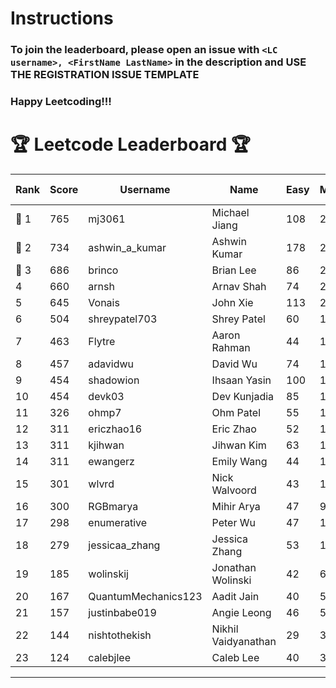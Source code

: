 # Instructions
### To join the leaderboard, please open an issue with `<LC username>, <FirstName LastName>` in the description and USE THE REGISTRATION ISSUE TEMPLATE
### Happy Leetcoding!!!


# 🏆 Leetcode Leaderboard 🏆

| Rank | Score | Username       | Name | Easy | Medium | Hard | Problems Solved |
|------|----------------|-----------------|-------------------|--------------|--------------|--------------|--------------|
| 🥇 1 | 765 | mj3061 | Michael Jiang | 108 | 264 | 43 | 415 |
| 🥈 2 | 734 | ashwin_a_kumar | Ashwin Kumar | 178 | 248 | 20 | 446 |
| 🥉 3 | 686 | brinco | Brian Lee | 86 | 249 | 34 | 369 |
| 4 | 660 | arnsh | Arnav Shah | 74 | 215 | 52 | 341 |
| 5 | 645 | Vonais | John Xie | 113 | 218 | 32 | 363 |
| 6 | 504 | shreypatel703 | Shrey Patel | 60 | 195 | 18 | 273 |
| 7 | 463 | Flytre | Aaron Rahman | 44 | 148 | 41 | 233 |
| 8 | 457 | adavidwu | David Wu | 74 | 151 | 27 | 252 |
| 9 | 454 | shadowion | Ihsaan Yasin | 100 | 147 | 20 | 267 |
| 10 | 454 | devk03 | Dev Kunjadia | 85 | 171 | 9 | 265 |
| 11 | 326 | ohmp7 | Ohm Patel | 55 | 119 | 11 | 185 |
| 12 | 311 | ericzhao16 | Eric Zhao | 52 | 116 | 9 | 177 |
| 13 | 311 | kjihwan | Jihwan Kim | 63 | 103 | 14 | 180 |
| 14 | 311 | ewangerz | Emily Wang | 44 | 105 | 19 | 168 |
| 15 | 301 | wlvrd | Nick Walvoord | 43 | 120 | 6 | 169 |
| 16 | 300 | RGBmarya | Mihir Arya | 47 | 98 | 19 | 164 |
| 17 | 298 | enumerative | Peter Wu | 47 | 106 | 13 | 166 |
| 18 | 279 | jessicaa_zhang | Jessica Zhang | 53 | 104 | 6 | 163 |
| 19 | 185 | wolinskij | Jonathan Wolinski | 42 | 67 | 3 | 112 |
| 20 | 167 | QuantumMechanics123 | Aadit Jain | 40 | 53 | 7 | 100 |
| 21 | 157 | justinbabe019 | Angie Leong | 46 | 51 | 3 | 100 |
| 22 | 144 | nishtothekish | Nikhil Vaidyanathan | 29 | 32 | 17 | 78 |
| 23 | 124 | calebjlee | Caleb Lee | 40 | 36 | 4 | 80 |
---